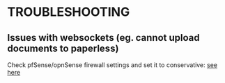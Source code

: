 # TROUBLESHOOTING

## Issues with websockets (eg. cannot upload documents to paperless)

Check pfSense/opnSense firewall settings and set it to conservative: [see here](https://github.com/metallb/metallb/issues/654)
